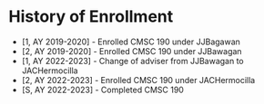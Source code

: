 # History of Enrollment
* [1, AY 2019-2020] - Enrolled CMSC 190 under JJBagawan
* [2, AY 2019-2020] - Enrolled CMSC 190 under JJBawagan
* [1, AY 2022-2023] - Change of adviser from JJBawagan to JACHermocilla
* [2, AY 2022-2023] - Enrolled CMSC 190 under JACHermocilla
* [S, AY 2022-2023] - Completed CMSC 190